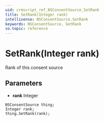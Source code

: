```yaml
---
uid: crmscript_ref_NSConsentSource_SetRank
title: SetRank(Integer rank)
intellisense: NSConsentSource.SetRank
keywords: NSConsentSource, GetRank
so.topic: reference
---
```


# SetRank(Integer rank)

Rank of this consent source

## Parameters

* **rank** Integer

```crmscript
NSConsentSource thing;
Integer rank;
thing.SetRank(rank);
```

